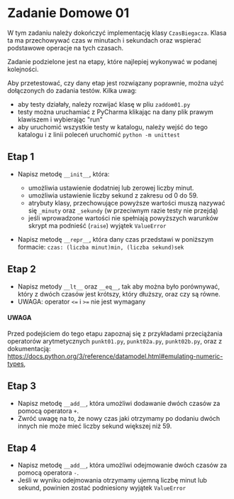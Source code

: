 # Zadanie Domowe 01

W tym zadaniu należy dokończyć implementację klasy `CzasBiegacza`. Klasa ta ma przechowywać czas w minutach i sekundach oraz wspierać podstawowe operacje na tych czasach.

Zadanie podzielone jest na etapy, które najlepiej wykonywać w podanej kolejności.

Aby przetestować, czy dany etap jest rozwiązany poprawnie, można użyć dołączonych do zadania testów. Kilka uwag:
- aby testy działały, należy rozwijać klasę w pliu `zaddom01.py`
- testy można uruchamiać z PyCharma klikając na dany plik prawym klawiszem i wybierając "run"
- aby uruchomić wszystkie testy w katalogu, należy wejść do tego katalogu i z linii poleceń uruchomić `python -m unittest`


## Etap 1
- Napisz metodę `__init__`, która:
    - umożliwia ustawienie dodatniej lub zerowej liczby minut.
    - umożliwia ustawienie liczby sekund z zakresu od 0 do 59.
    - atrybuty klasy, przechowujące powyższe wartości muszą nazywać się `_minuty` oraz `_sekundy` (w przeciwnym razie testy nie przejdą)
    - jeśli wprowadzone wartości nie spełniają powyższych warunków skrypt ma podnieść (`raise`) wyjątek `ValueError`
    
- Napisz metodę `__repr__`, która dany czas przedstawi w poniższym formacie: `czas: (liczba minut)min, (liczba sekund)sek`


## Etap 2
- Napisz metody `__lt__` oraz `__eq__`, tak aby można było porównywać, który z dwóch czasów jest krótszy, który dłuższy, oraz czy są równe.
- UWAGA: operator `<=` i `>=` nie jest wymagany


#### UWAGA
Przed podejściem do tego etapu zapoznaj się z przykładami przeciążania operatorów arytmetycznych `punkt01.py`, `punkt02a.py`, `punkt02b.py`, oraz z dokumentacją: https://docs.python.org/3/reference/datamodel.html#emulating-numeric-types,  


## Etap 3
- Napisz metodę `__add__`, która umożliwi dodawanie dwóch czasów za pomocą operatora `+`.
- Zwróć uwagę na to, że nowy czas jaki otrzymamy po dodaniu dwóch innych nie może mieć liczby sekund większej niż 59.


## Etap 4
- Napisz metodę `__add__`, która umożliwi odejmowanie dwóch czasów za pomocą operatora `-`.
- Jeśli w wyniku odejmowania otrzymamy ujemną liczbę minut lub sekund, powinien zostać podniesiony wyjątek `ValueError` 